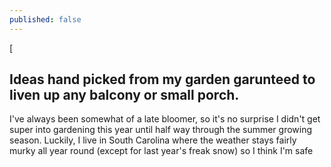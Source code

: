 ```yaml
---
published: false
---
```

[

## Ideas hand picked from my garden garunteed to liven up any balcony or small porch.


I've always been somewhat of a late bloomer, so it's no surprise I didn't get super into gardening this year until half way through the summer growing season. Luckily, I live in South Carolina where the weather stays fairly murky all year round (except for last year's freak snow) so I think I'm safe


